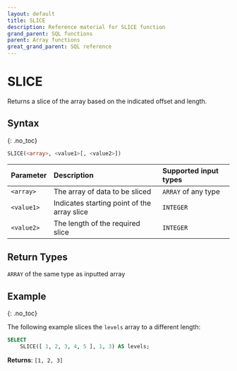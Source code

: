 ```yaml
---
layout: default
title: SLICE
description: Reference material for SLICE function
grand_parent: SQL functions
parent: Array functions
great_grand_parent: SQL reference
---
```


# SLICE

Returns a slice of the array based on the indicated offset and length.

## Syntax
{: .no_toc}

```sql
SLICE(<array>, <value1>[, <value2>])
```

| Parameter  | Description                            | Supported input types | 
| :---------- | :------------------------------------ | :-------- | 
| `<array>`    | The array of data to be sliced               | `ARRAY` of any type | 
| `<value1>` | Indicates starting point of the array slice | `INTEGER` | 
| `<value2>` | The length of the required slice | `INTEGER` | 

## Return Types
`ARRAY` of the same type as inputted array 

## Example
{: .no_toc}

The following example slices the `levels` array to a different length: 
```sql
SELECT
	SLICE([ 1, 2, 3, 4, 5 ], 1, 3) AS levels;
```

**Returns**: `[1, 2, 3]`
